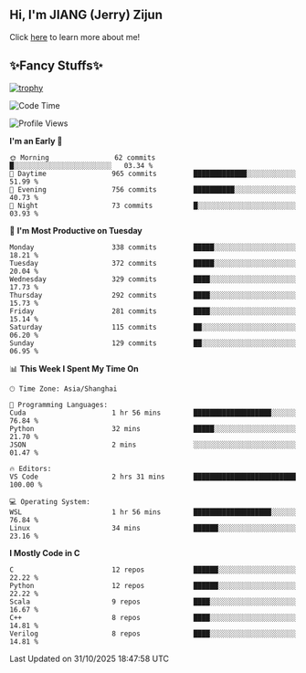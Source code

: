 ## Hi, I'm JIANG (Jerry) Zijun

Click [here](https://jzjerry.github.io/about/) to learn more about me!

## ✨Fancy Stuffs✨
[![trophy](https://github-profile-trophy.vercel.app/?username=jzjerry&theme=onedark)](https://github.com/ryo-ma/github-profile-trophy)
<!--START_SECTION:waka-->
![Code Time](http://img.shields.io/badge/Code%20Time-1%2C565%20hrs-blue)

![Profile Views](http://img.shields.io/badge/Profile%20Views-6-blue)

**I'm an Early 🐤** 

```text
🌞 Morning                62 commits          █░░░░░░░░░░░░░░░░░░░░░░░░   03.34 % 
🌆 Daytime                965 commits         █████████████░░░░░░░░░░░░   51.99 % 
🌃 Evening                756 commits         ██████████░░░░░░░░░░░░░░░   40.73 % 
🌙 Night                  73 commits          █░░░░░░░░░░░░░░░░░░░░░░░░   03.93 % 
```
📅 **I'm Most Productive on Tuesday** 

```text
Monday                   338 commits         █████░░░░░░░░░░░░░░░░░░░░   18.21 % 
Tuesday                  372 commits         █████░░░░░░░░░░░░░░░░░░░░   20.04 % 
Wednesday                329 commits         ████░░░░░░░░░░░░░░░░░░░░░   17.73 % 
Thursday                 292 commits         ████░░░░░░░░░░░░░░░░░░░░░   15.73 % 
Friday                   281 commits         ████░░░░░░░░░░░░░░░░░░░░░   15.14 % 
Saturday                 115 commits         ██░░░░░░░░░░░░░░░░░░░░░░░   06.20 % 
Sunday                   129 commits         ██░░░░░░░░░░░░░░░░░░░░░░░   06.95 % 
```


📊 **This Week I Spent My Time On** 

```text
🕑︎ Time Zone: Asia/Shanghai

💬 Programming Languages: 
Cuda                     1 hr 56 mins        ███████████████████░░░░░░   76.84 % 
Python                   32 mins             █████░░░░░░░░░░░░░░░░░░░░   21.70 % 
JSON                     2 mins              ░░░░░░░░░░░░░░░░░░░░░░░░░   01.47 % 

🔥 Editors: 
VS Code                  2 hrs 31 mins       █████████████████████████   100.00 % 

💻 Operating System: 
WSL                      1 hr 56 mins        ███████████████████░░░░░░   76.84 % 
Linux                    34 mins             ██████░░░░░░░░░░░░░░░░░░░   23.16 % 
```

**I Mostly Code in C** 

```text
C                        12 repos            ██████░░░░░░░░░░░░░░░░░░░   22.22 % 
Python                   12 repos            ██████░░░░░░░░░░░░░░░░░░░   22.22 % 
Scala                    9 repos             ████░░░░░░░░░░░░░░░░░░░░░   16.67 % 
C++                      8 repos             ████░░░░░░░░░░░░░░░░░░░░░   14.81 % 
Verilog                  8 repos             ████░░░░░░░░░░░░░░░░░░░░░   14.81 % 
```




 Last Updated on 31/10/2025 18:47:58 UTC
<!--END_SECTION:waka-->
